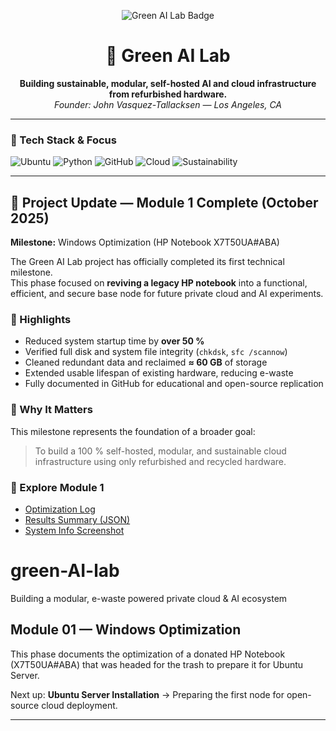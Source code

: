 <p align="center">
  <img src="https://img.shields.io/badge/Project-Green%20AI%20Lab-%2300a86b?style=for-the-badge&logo=leaflet&logoColor=white" alt="Green AI Lab Badge">
</p>

<h1 align="center">🌿 Green AI Lab</h1>

<p align="center">
  <strong>Building sustainable, modular, self-hosted AI and cloud infrastructure from refurbished hardware.</strong><br>
  <em>Founder: John Vasquez-Tallacksen — Los Angeles, CA</em>
</p>

---

### 🧰 Tech Stack & Focus
![Ubuntu](https://img.shields.io/badge/Ubuntu-Server-orange?style=flat-square&logo=ubuntu)
![Python](https://img.shields.io/badge/Python-Automation-blue?style=flat-square&logo=python)
![GitHub](https://img.shields.io/badge/Version_Control-GitHub-black?style=flat-square&logo=github)
![Cloud](https://img.shields.io/badge/Cloud-Architecture-lightblue?style=flat-square&logo=cloudflare)
![Sustainability](https://img.shields.io/badge/Goal-Green_Computing-%2300a86b?style=flat-square&logo=leaflet)

---

## 🚀 Project Update — Module 1 Complete (October 2025)

**Milestone:** Windows Optimization (HP Notebook X7T50UA#ABA)

The Green AI Lab project has officially completed its first technical milestone.  
This phase focused on **reviving a legacy HP notebook** into a functional, efficient, and secure base node for future private cloud and AI experiments.

### 🧠 Highlights
- Reduced system startup time by **over 50 %**  
- Verified full disk and system file integrity (`chkdsk`, `sfc /scannow`)  
- Cleaned redundant data and reclaimed **≈ 60 GB** of storage  
- Extended usable lifespan of existing hardware, reducing e-waste  
- Fully documented in GitHub for educational and open-source replication

### 🌿 Why It Matters
This milestone represents the foundation of a broader goal:  
> To build a 100 % self-hosted, modular, and sustainable cloud infrastructure using only refurbished and recycled hardware.

### 🔗 Explore Module 1
- [Optimization Log](./optimization_log.md)  
- [Results Summary (JSON)](./results_summary.json)  
- [System Info Screenshot](./screenshots/system_info.png)

# green-AI-lab
Building a modular, e-waste powered private cloud &amp; AI ecosystem
## Module 01 — Windows Optimization
This phase documents the optimization of a donated HP Notebook (X7T50UA#ABA) that was headed for the trash to prepare it for Ubuntu Server.

Next up: **Ubuntu Server Installation** → Preparing the first node for open-source cloud deployment.

---
